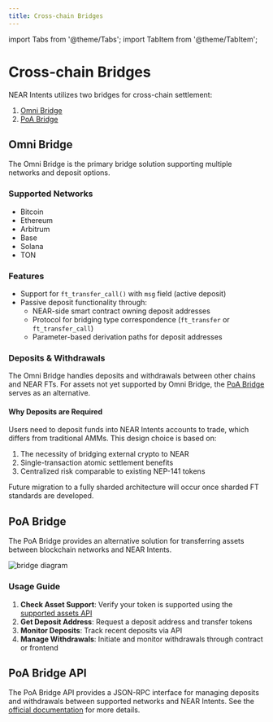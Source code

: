```yaml
---
title: Cross-chain Bridges
---
```

import Tabs from '@theme/Tabs';
import TabItem from '@theme/TabItem';

# Cross-chain Bridges

NEAR Intents utilizes two bridges for cross-chain settlement:

1. [Omni Bridge](#omni-bridge)
2. [PoA Bridge](#poa-bridge)

## Omni Bridge

The Omni Bridge is the primary bridge solution supporting multiple networks and deposit options.

### Supported Networks
- Bitcoin
- Ethereum
- Arbitrum
- Base
- Solana
- TON

### Features
- Support for `ft_transfer_call()` with `msg` field (active deposit)
- Passive deposit functionality through:
  - NEAR-side smart contract owning deposit addresses
  - Protocol for bridging type correspondence (`ft_transfer` or `ft_transfer_call`)
  - Parameter-based derivation paths for deposit addresses

### Deposits & Withdrawals

The Omni Bridge handles deposits and withdrawals between other chains and NEAR FTs. For assets not yet supported by Omni Bridge, the [PoA Bridge](#poa-bridge) serves as an alternative.

#### Why Deposits are Required
Users need to deposit funds into NEAR Intents accounts to trade, which differs from traditional AMMs. This design choice is based on:

1. The necessity of bridging external crypto to NEAR
2. Single-transaction atomic settlement benefits
3. Centralized risk comparable to existing NEP-141 tokens

Future migration to a fully sharded architecture will occur once sharded FT standards are developed.

## PoA Bridge

The PoA Bridge provides an alternative solution for transferring assets between blockchain networks and NEAR Intents.

![bridge diagram](/docs/assets/intents/poa-bridge-user-docs.jpg)

### Usage Guide

1. **Check Asset Support**: Verify your token is supported using the [supported assets API](#1-get-supported-assets)
2. **Get Deposit Address**: Request a deposit address and transfer tokens
3. **Monitor Deposits**: Track recent deposits via API
4. **Manage Withdrawals**: Initiate and monitor withdrawals through contract or frontend


## PoA Bridge API

The PoA Bridge API provides a JSON-RPC interface for managing deposits and withdrawals between supported networks and NEAR Intents. See the [official documentation](https://docs.near-intents.org/near-intents/poa-bridge) for more details.